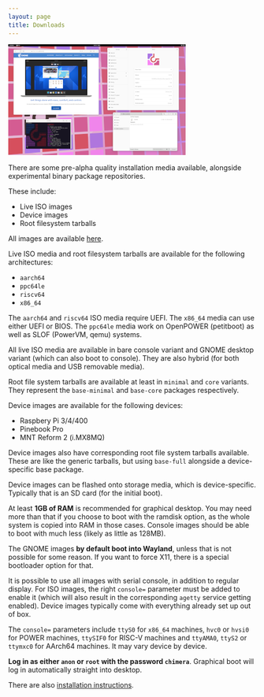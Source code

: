 ```yaml
---
layout: page
title: Downloads
---
```


[![Desktop screenshot thumbnail](/assets/thumb.png)](/assets/screenshot.png)

There are some pre-alpha quality installation media available, alongside
experimental binary package repositories.

These include:

* Live ISO images
* Device images
* Root filesystem tarballs

All images are available [here](https://repo.chimera-linux.org/live).

Live ISO media and root filesystem tarballs are available for the following
architectures:

* `aarch64`
* `ppc64le`
* `riscv64`
* `x86_64`

The `aarch64` and `riscv64` ISO media require UEFI. The `x86_64` media can
use either UEFI or BIOS. The `ppc64le` media work on OpenPOWER (petitboot)
as well as SLOF (PowerVM, qemu) systems.

All live ISO media are available in bare console variant and GNOME desktop
variant (which can also boot to console). They are also hybrid (for both
optical media and USB removable media).

Root file system tarballs are available at least in `minimal` and `core`
variants. They represent the `base-minimal` and `base-core` packages
respectively.

Device images are available for the following devices:

* Raspbery Pi 3/4/400
* Pinebook Pro
* MNT Reform 2 (i.MX8MQ)

Device images also have corresponding root file system tarballs
available. These are like the generic tarballs, but using `base-full`
alongside a device-specific base package.

Device images can be flashed onto storage media, which is device-specific.
Typically that is an SD card (for the initial boot).

At least **1GB of RAM** is recommended for graphical desktop. You may need
more than that if you choose to boot with the ramdisk option, as the whole
system is copied into RAM in those cases. Console images should be able to
boot with much less (likely as little as 128MB).

The GNOME images **by default boot into Wayland**, unless that is not
possible for some reason. If you want to force X11, there is a special
bootloader option for that.

It is possible to use all images with serial console, in addition to regular
display. For ISO images, the right `console=` parameter must be added to
enable it (which will also result in the corresponding `agetty` service
getting enabled). Device images typically come with everything already
set up out of box.

The `console=` parameters include `ttyS0` for `x86_64` machines, `hvc0` or
`hvsi0` for POWER machines, `ttySIF0` for RISC-V machines and `ttyAMA0`,
`ttyS2` or `ttymxc0` for AArch64 machines. It may vary device by device.

**Log in as either `anon` or `root` with the password `chimera`**. Graphical
boot will log in automatically straight into desktop.

There are also [installation instructions](/docs/installation).
